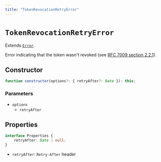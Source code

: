 ```yaml
---
title: "TokenRevocationRetryError"
---
```


# `TokenRevocationRetryError`

Extends [`Error`](https://developer.mozilla.org/en-US/docs/Web/JavaScript/Reference/Global_Objects/Error).

Error indicating that the token wasn't revoked (see [RFC 7009 section 2.2.1](https://datatracker.ietf.org/doc/html/rfc7009#section-2.2.1)).

## Constructor

```ts
function constructor(options?: { retryAfter?: Date }): this;
```

### Parameters

- `options`
  - `retryAfter`

## Properties

```ts
interface Properties {
	retryAfter: Date | null;
}
```

- `retryAfter`: `Retry-After` header

